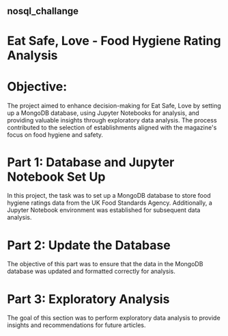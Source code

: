 ## nosql_challange

# Eat Safe, Love - Food Hygiene Rating Analysis

# Objective:
The project aimed to enhance decision-making for Eat Safe, Love by setting up a MongoDB database, using Jupyter Notebooks for analysis, and providing valuable insights through exploratory data analysis. The process contributed to the selection of establishments aligned with the magazine's focus on food hygiene and safety.

# Part 1: Database and Jupyter Notebook Set Up

In this project, the task was to set up a MongoDB database to store food hygiene ratings data from the UK Food Standards Agency. Additionally, a Jupyter Notebook environment was established for subsequent data analysis.

# Part 2: Update the Database

The objective of this part was to ensure that the data in the MongoDB database was updated and formatted correctly for analysis.

# Part 3: Exploratory Analysis

The goal of this section was to perform exploratory data analysis to provide insights and recommendations for future articles.
